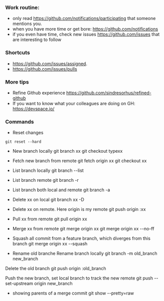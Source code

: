### Work routine:

* only read https://github.com/notifications/participating that someone mentions you.
* when you have more time or get bore: https://github.com/notifications 
* if you even have time, check new issues https://github.com/issues that are interesting to follow

### Shortcuts

* https://github.com/issues/assigned.
* https://github.com/issues/pulls

### More tips 

* Refine Github experience https://github.com/sindresorhus/refined-github
* If you want to know what your colleagues are doing on GH: https://devspace.io/

### Commands

* Reset changes
``` 
git reset --hard
```

* New branch locally
git branch xx
git checkout typexx

* Fetch new branch from remote
git fetch origin xx
git checkout xx

* List branch locally
git branch --list

* List branch remote
git branch -r

* List branch both local and remote
git branch -a

* Delete xx on local
git branch xx -D

* Delete xx on remote. Here origin is my remote
git push origin :xx

* Pull xx from remote
git pull origin xx

* Merge xx from remote
git merge origin xx
git merge origin xx --no-ff

* Squash all commit from a feature branch, which diverges from this branch
git merge origin xx --squash

* Rename old branche
Rename branch locally 
git branch -m old_branch new_branch         

Delete the old branch 
git push origin :old_branch                     

Push the new branch, set local branch to track the new remote
git push --set-upstream origin new_branch   

* showing parents of a merge commit
git show --pretty=raw <commit hash>
